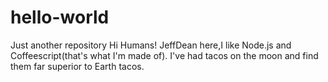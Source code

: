 # hello-world
Just another repository
Hi Humans!
JeffDean here,I like Node.js and Coffeescript(that's what I'm made of).
I've had tacos on the moon and find them far superior to Earth tacos.
